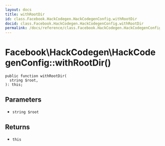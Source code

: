 ```yaml
---
layout: docs
title: withRootDir
id: class.Facebook.HackCodegen.HackCodegenConfig.withRootDir
docid: class.Facebook.HackCodegen.HackCodegenConfig.withRootDir
permalink: /docs/reference/class.Facebook.HackCodegen.HackCodegenConfig.withRootDir.md
---
```

# Facebook\\HackCodegen\\HackCodegenConfig::withRootDir()




``` Hack
public function withRootDir(
  string $root,
): this;
```




## Parameters




* ` string $root `




## Returns




- ` this `